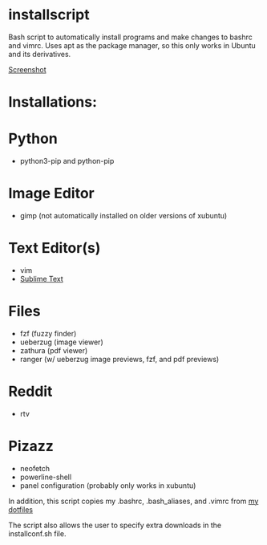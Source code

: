 # installscript
Bash script to automatically install programs and make changes to bashrc and vimrc. Uses apt as the package manager, so this only works in Ubuntu and its derivatives.

[Screenshot](setup.png)

# Installations:

# Python
* python3-pip and python-pip

# Image Editor
* gimp (not automatically installed on older versions of xubuntu)

# Text Editor(s)
* vim
* [Sublime Text](https://www.sublimetext.com/)

# Files
* fzf (fuzzy finder)
* ueberzug (image viewer)
* zathura (pdf viewer)
* ranger (w/ ueberzug image previews, fzf, and pdf previews)

# Reddit
* rtv

# Pizazz
* neofetch
* powerline-shell
* panel configuration (probably only works in xubuntu)

In addition, this script copies my .bashrc, .bash_aliases, and .vimrc from [my dotfiles](https://github.com/ddmin/Dotfiles)

The script also allows the user to specify extra downloads in the installconf.sh file.

